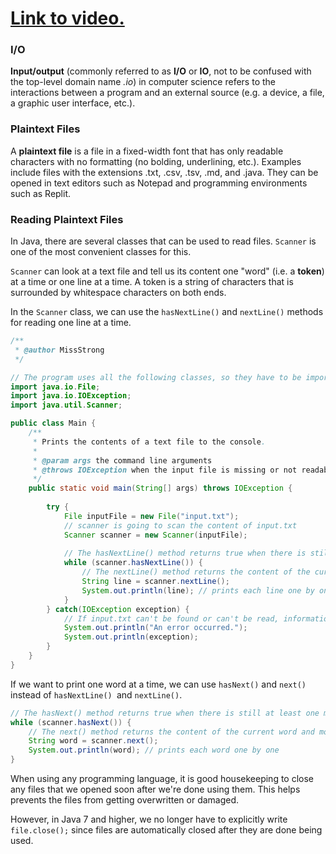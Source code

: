 # [Link to video.](https://www.youtube.com/watch?v=pGZoQP1NC4A&list=PLVD25niNi0BlrBcSEHETFCRRZspWLdrTg)

### I/O

**Input/output** (commonly referred to as **I/O** or **IO**, not to be confused with the top-level domain name *.io*) in computer science refers to the interactions between a program and an external source (e.g. a device, a file, a graphic user interface, etc.).

### Plaintext Files

A **plaintext file** is a file in a fixed-width font that has only readable characters with no formatting (no bolding, underlining, etc.). Examples include files with the extensions .txt, .csv, .tsv, .md, and .java. They can be opened in text editors such as Notepad and programming environments such as Replit.

### Reading Plaintext Files

In Java, there are several classes that can be used to read files. `Scanner` is one of the most convenient classes for this.

`Scanner` can look at a text file and tell us its content one "word" (i.e. a **token**) at a time or one line at a time. A token is a string of characters that is surrounded by whitespace characters on both ends.

In the `Scanner` class, we can use the `hasNextLine()` and `nextLine()` methods for reading one line at a time. 

```java
/**
 * @author MissStrong
 */

// The program uses all the following classes, so they have to be imported
import java.io.File;
import java.io.IOException;
import java.util.Scanner; 

public class Main {
    /**
     * Prints the contents of a text file to the console.
     *
     * @param args the command line arguments
     * @throws IOException when the input file is missing or not readable
     */
    public static void main(String[] args) throws IOException {
        
        try {
            File inputFile = new File("input.txt"); 
            // scanner is going to scan the content of input.txt
            Scanner scanner = new Scanner(inputFile); 
            
            // The hasNextLine() method returns true when there is still at least one more line left in the file.
            while (scanner.hasNextLine()) {
                // The nextLine() method returns the content of the current line and moves on to the next line 
                String line = scanner.nextLine();
                System.out.println(line); // prints each line one by one
            }
        } catch(IOException exception) {
            // If input.txt can't be found or can't be read, information about this error gets printed to the console
            System.out.println("An error occurred.");
            System.out.println(exception);
        } 
    } 
} 
```

If we want to print one word at a time, we can use `hasNext()` and `next()` instead of `hasNextLine() `and `nextLine()`.

```java
// The hasNext() method returns true when there is still at least one more word left in the file.
while (scanner.hasNext()) {
    // The next() method returns the content of the current word and moves on to the next word
    String word = scanner.next();
    System.out.println(word); // prints each word one by one
}
```

When using any programming language, it is good housekeeping to close any files that we opened soon after we're done using them. This helps prevents the files from getting overwritten or damaged.

However, in Java 7 and higher, we no longer have to explicitly write `file.close();` since files are automatically closed after they are done being used.
